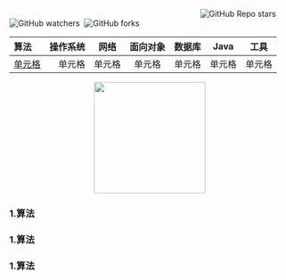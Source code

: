 
&#160;&#160;&#160;&#160;&#160;&#160;&#160;&#160;&#160;&#160;&#160;&#160;&#160;&#160;&#160;&#160;&#160;&#160;&#160;&#160;&#160;&#160;&#160;&#160;&#160;&#160;&#160;&#160;&#160;&#160;&#160;&#160;&#160;&#160;&#160;&#160;&#160;&#160;&#160;&#160;&#160;&#160;&#160;&#160;&#160;&#160;&#160;&#160;&#160;&#160;&#160;&#160;&#160;&#160;&#160;&#160;&#160;&#160;&#160;&#160;&#160;&#160;&#160;&#160;&#160;&#160;&#160;&#160;&#160;&#160;&#160;&#160;&#160;&#160;&#160;&#160;&#160;&#160;&#160;&#160;&#160;&#160;&#160;&#160;&#160;&#160;
![GitHub Repo stars](https://img.shields.io/github/stars/zhangminxiaozhang/JavaLook?color=blue&logoColor=blue)&#160;&#160; ![GitHub watchers](https://img.shields.io/github/watchers/zhangminxiaozhang/JavaLook)&#160;&#160;![GitHub forks](https://img.shields.io/github/forks/zhangminxiaozhang/JavaLook)

| 算法 | 操作系统 | 网络 |面向对象 |数据库 |Java |工具 |
| :-----| ----: | :----: |:----: |:----: |:----: |:----: |
| [单元格](@first_link) | 单元格 | 单元格 |单元格 |单元格 |单元格 |单元格 |
<div align="center"> <img src="https://user-images.githubusercontent.com/45312324/119980685-3576d000-bfef-11eb-928b-684d2be7b5a9.png" height="200" width="200"/> </div>

[](#first_link)
### 1.算法

### 1.算法

### 1.算法
